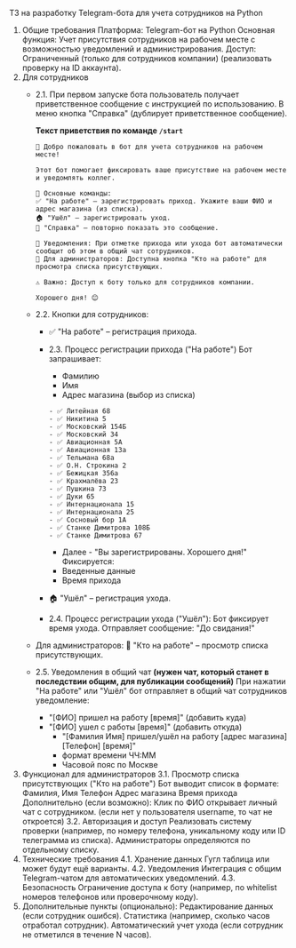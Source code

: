 ТЗ на разработку Telegram-бота для учета сотрудников на Python

1. Общие требования
   Платформа: Telegram-бот на Python
   Основная функция: Учет присутствия сотрудников на рабочем месте с возможностью уведомлений и администрирования.
   Доступ: Ограниченный (только для сотрудников компании) (реализовать проверку на ID аккаунта).
2. Для сотрудников
    - 2.1. При первом запуске бота пользователь получает приветственное сообщение с инструкцией по использованию.
      В меню кнопка "Справка" (дублирует приветственное сообщение).

      <b>Текст приветствия по команде `/start`</b>

        ```text
        👋 Добро пожаловать в бот для учета сотрудников на рабочем месте!

        Этот бот помогает фиксировать ваше присутствие на рабочем месте и уведомлять коллег.

        📌 Основные команды:
        ✅ "На работе" — зарегистрировать приход. Укажите ваши ФИО и адрес магазина (из списка).
        🏠 "Ушёл" — зарегистрировать уход.
        📖 "Справка" — повторно показать это сообщение.

        🔔 Уведомления: При отметке прихода или ухода бот автоматически сообщит об этом в общий чат сотрудников.
        👥 Для администраторов: Доступна кнопка "Кто на работе" для просмотра списка присутствующих.

        ⚠️ Важно: Доступ к боту только для сотрудников компании.

        Хорошего дня! 😊
        ```

    - 2.2. Кнопки для сотрудников:
        - ✅ "На работе" – регистрация прихода.
        - 2.3. Процесс регистрации прихода ("На работе")
          Бот запрашивает:
            - Фамилию
            - Имя
            - Адрес магазина (выбор из списка)

            ```text
            - ✅ Литейная 68
            - ✅ Никитина 5
            - ✅ Московский 154Б
            - ✅ Московский 34
            - ✅ Авиационная 5А
            - ✅ Авиационная 13а
            - ✅ Тельмана 68а
            - ✅ О.Н. Строкина 2
            - ✅ Бежицкая 356а
            - ✅ Крахмалёва 23
            - ✅ Пушкина 73
            - ✅ Дуки 65
            - ✅ Интернационала 15
            - ✅ Интернационала 25
            - ✅ Сосновый бор 1А
            - ✅ Станке Димитрова 108Б
            - ✅ Станке Димитрова 67
            ```

            - Далее - "Вы зарегистрированы. Хорошего дня!"
              Фиксируется:
            - Введенные данные
            - Время прихода
        - 🏠 "Ушёл" – регистрация ухода.
        - 2.4. Процесс регистрации ухода ("Ушёл"):
          Бот фиксирует время ухода.
          Отправляет сообщение: "До свидания!"
    - Для администраторов:
      👥 "Кто на работе" – просмотр списка присутствующих.
    - 2.5. Уведомления в общий чат <b>(нужен чат, который станет в последствии общим, для публикации сообщений)</b>
      При нажатии "На работе" или "Ушёл" бот отправляет в общий чат сотрудников уведомление:
        - "[ФИО] пришел на работу [время]" (добавить куда)
        - "[ФИО] ушел с работы [время]" (добавить откуда)
            - "[Фамилия Имя] пришел/ушёл на работу [адрес магазина] [Телефон] [время]"
            - формат времени ЧЧ:ММ
            - Часовой пояс по Москве
3. Функционал для администраторов
   3.1. Просмотр списка присутствующих ("Кто на работе")
   Бот выводит список в формате:
   Фамилия, Имя Телефон Адрес магазина Время прихода
   Дополнительно (если возможно):
   Клик по ФИО открывает личный чат с сотрудником. (если нет у пользователя username, то чат не откроется)
   3.2. Авторизация и доступ
   Реализовать систему проверки (например, по номеру телефона, уникальному коду или ID телеграмма из списка).
   Администраторы определяются по отдельному списку.
4. Технические требования
   4.1. Хранение данных
   Гугл таблица или может будут ещё варианты.
   4.2. Уведомления
   Интеграция с общим Telegram-чатом для автоматических уведомлений.
   4.3. Безопасность
   Ограничение доступа к боту (например, по whitelist номеров телефонов или проверочному коду).
5. Дополнительные пункты (опционально):
   Редактирование данных (если сотрудник ошибся).
   Статистика (например, сколько часов отработал сотрудник).
   Автоматический учет ухода (если сотрудник не отметился в течение N часов).
